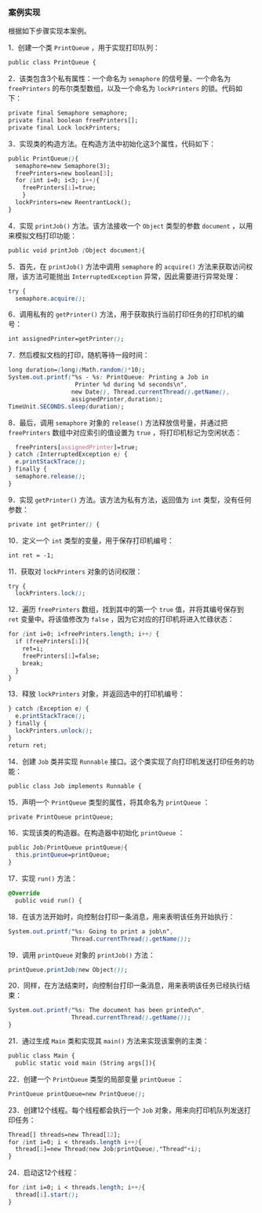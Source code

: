 ### 案例实现

根据如下步骤实现本案例。

1．创建一个类 `PrintQueue` ，用于实现打印队列：

```css
public class PrintQueue {
```

2．该类包含3个私有属性：一个命名为 `semaphore` 的信号量、一个命名为 `freePrinters` 的布尔类型数组，以及一个命名为 `lockPrinters` 的锁。代码如下：

```css
private final Semaphore semaphore;
private final boolean freePrinters[];
private final Lock lockPrinters;
```

3．实现类的构造方法。在构造方法中初始化这3个属性，代码如下：

```css
public PrintQueue(){
  semaphore=new Semaphore(3);
  freePrinters=new boolean[3];
  for (int i=0; i<3; i++){
    freePrinters[i]=true;
    }
  lockPrinters=new ReentrantLock();
}
```

4．实现 `printJob()` 方法。该方法接收一个 `Object` 类型的参数 `document` ，以用来模拟文档打印功能：

```css
public void printJob (Object document){
```

5．首先，在 `printJob()` 方法中调用 `semaphore` 的 `acquire()` 方法来获取访问权限，该方法可能抛出 `InterruptedException` 异常，因此需要进行异常处理：

```css
try {
  semaphore.acquire();
```

6．调用私有的 `getPrinter()` 方法，用于获取执行当前打印任务的打印机的编号：

```css
int assignedPrinter=getPrinter();
```

7．然后模拟文档的打印，随机等待一段时间：

```css
long duration=(long)(Math.random()*10);
System.out.printf("%s - %s: PrintQueue: Printing a Job in 
                   Printer %d during %d seconds\n",
                  new Date(), Thread.currentThread().getName(),
                  assignedPrinter,duration);
TimeUnit.SECONDS.sleep(duration);
```

8．最后，调用 `semaphore` 对象的 `release()` 方法释放信号量，并通过把 `freePrinters` 数组中对应索引的值设置为 `true` ，将打印机标记为空闲状态：

```css
  freePrinters[assignedPrinter]=true;
} catch (InterruptedException e) {
  e.printStackTrace();
} finally {
  semaphore.release();
}
```

9．实现 `getPrinter()` 方法。该方法为私有方法，返回值为 `int` 类型，没有任何参数：

```css
private int getPrinter() {
```

10．定义一个 `int` 类型的变量，用于保存打印机编号：

```css
int ret = -1;
```

11．获取对 `lockPrinters` 对象的访问权限：

```css
try {
  lockPrinters.lock();
```

12．遍历 `freePrinters` 数组，找到其中的第一个 `true` 值，并将其编号保存到 `ret` 变量中。将该值修改为 `false` ，因为它对应的打印机将进入忙碌状态：

```css
for (int i=0; i<freePrinters.length; i++) {
  if (freePrinters[i]){
    ret=i;
    freePrinters[i]=false;
    break;
  }
}
```

13．释放 `lockPrinters` 对象，并返回选中的打印机编号：

```css
} catch (Exception e) {
  e.printStackTrace();
} finally {
  lockPrinters.unlock();
}
return ret;
```

14．创建 `Job` 类并实现 `Runnable` 接口。这个类实现了向打印机发送打印任务的功能：

```css
public class Job implements Runnable {
```

15．声明一个 `PrintQueue` 类型的属性，将其命名为 `printQueue` ：

```css
private PrintQueue printQueue;
```

16．实现该类的构造器。在构造器中初始化 `printQueue` ：

```css
public Job(PrintQueue printQueue){
  this.printQueue=printQueue;
}
```

17．实现 `run()` 方法：

```css
@Override
  public void run() {
```

18．在该方法开始时，向控制台打印一条消息，用来表明该任务开始执行：

```css
System.out.printf("%s: Going to print a job\n",
                  Thread.currentThread().getName());
```

19．调用 `printQueue` 对象的 `printJob()` 方法：

```css
printQueue.printJob(new Object());
```

20．同样，在方法结束时，向控制台打印一条消息，用来表明该任务已经执行结束：

```css
System.out.printf("%s: The document has been printed\n",
                  Thread.currentThread().getName());
}
```

21．通过生成 `Main` 类和实现其 `main()` 方法来实现该案例的主类：

```css
public class Main {
  public static void main (String args[]){
```

22．创建一个 `PrintQueue` 类型的局部变量 `printQueue` ：

```css
PrintQueue printQueue=new PrintQueue();
```

23．创建12个线程。每个线程都会执行一个 `Job` 对象，用来向打印机队列发送打印任务：

```css
Thread[] threads=new Thread[12];
for (int i=0; i < threads.length i++){
  thread[i]=new Thread(new Job(printQueue),"Thread"+i);
}
```

24．启动这12个线程：

```css
for (int i=0; i < threads.length; i++){
  thread[i].start();
}
```

